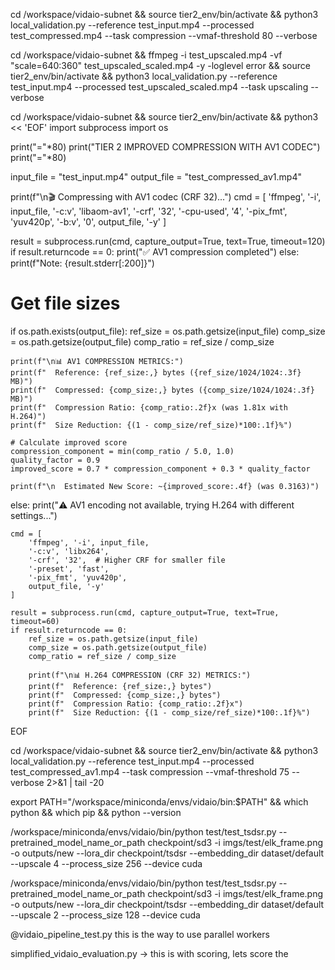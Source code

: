 cd /workspace/vidaio-subnet && source tier2_env/bin/activate && python3 local_validation.py --reference test_input.mp4 --processed test_compressed.mp4 --task compression --vmaf-threshold 80 --verbose


cd /workspace/vidaio-subnet && ffmpeg -i test_upscaled.mp4 -vf "scale=640:360" test_upscaled_scaled.mp4 -y -loglevel error && source tier2_env/bin/activate && python3 local_validation.py --reference test_input.mp4 --processed test_upscaled_scaled.mp4 --task upscaling --verbose

cd /workspace/vidaio-subnet && source tier2_env/bin/activate && python3 << 'EOF'
import subprocess
import os

print("="*80)
print("TIER 2 IMPROVED COMPRESSION WITH AV1 CODEC")
print("="*80)

input_file = "test_input.mp4"
output_file = "test_compressed_av1.mp4"

print(f"\n🎬 Compressing with AV1 codec (CRF 32)...")
cmd = [
    'ffmpeg', '-i', input_file,
    '-c:v', 'libaom-av1',
    '-crf', '32',
    '-cpu-used', '4',
    '-pix_fmt', 'yuv420p',
    '-b:v', '0',
    output_file, '-y'
]

result = subprocess.run(cmd, capture_output=True, text=True, timeout=120)
if result.returncode == 0:
    print("✅ AV1 compression completed")
else:
    print(f"Note: {result.stderr[:200]}")

# Get file sizes
if os.path.exists(output_file):
    ref_size = os.path.getsize(input_file)
    comp_size = os.path.getsize(output_file)
    comp_ratio = ref_size / comp_size
    
    print(f"\n📊 AV1 COMPRESSION METRICS:")
    print(f"  Reference: {ref_size:,} bytes ({ref_size/1024/1024:.3f} MB)")
    print(f"  Compressed: {comp_size:,} bytes ({comp_size/1024/1024:.3f} MB)")
    print(f"  Compression Ratio: {comp_ratio:.2f}x (was 1.81x with H.264)")
    print(f"  Size Reduction: {(1 - comp_size/ref_size)*100:.1f}%")
    
    # Calculate improved score
    compression_component = min(comp_ratio / 5.0, 1.0)
    quality_factor = 0.9
    improved_score = 0.7 * compression_component + 0.3 * quality_factor
    
    print(f"\n  Estimated New Score: ~{improved_score:.4f} (was 0.3163)")
else:
    print("⚠️ AV1 encoding not available, trying H.264 with different settings...")
    
    cmd = [
        'ffmpeg', '-i', input_file,
        '-c:v', 'libx264',
        '-crf', '32',  # Higher CRF for smaller file
        '-preset', 'fast',
        '-pix_fmt', 'yuv420p',
        output_file, '-y'
    ]
    
    result = subprocess.run(cmd, capture_output=True, text=True, timeout=60)
    if result.returncode == 0:
        ref_size = os.path.getsize(input_file)
        comp_size = os.path.getsize(output_file)
        comp_ratio = ref_size / comp_size
        
        print(f"\n📊 H.264 COMPRESSION (CRF 32) METRICS:")
        print(f"  Reference: {ref_size:,} bytes")
        print(f"  Compressed: {comp_size:,} bytes")
        print(f"  Compression Ratio: {comp_ratio:.2f}x")
        print(f"  Size Reduction: {(1 - comp_size/ref_size)*100:.1f}%")

EOF


cd /workspace/vidaio-subnet && source tier2_env/bin/activate && python3 local_validation.py --reference test_input.mp4 --processed test_compressed_av1.mp4 --task compression --vmaf-threshold 75 --verbose 2>&1 | tail -20


export PATH="/workspace/miniconda/envs/vidaio/bin:$PATH" && which python && which pip && python --version


/workspace/miniconda/envs/vidaio/bin/python test/test_tsdsr.py --pretrained_model_name_or_path checkpoint/sd3 -i imgs/test/elk_frame.png -o outputs/new --lora_dir checkpoint/tsdsr --embedding_dir dataset/default --upscale 4 --process_size 256 --device cuda

/workspace/miniconda/envs/vidaio/bin/python test/test_tsdsr.py --pretrained_model_name_or_path checkpoint/sd3 -i imgs/test/elk_frame.png -o outputs/new --lora_dir checkpoint/tsdsr --embedding_dir dataset/default --upscale 2 --process_size 128 --device cuda


@vidaio_pipeline_test.py this is the way to use parallel workers

simplified_vidaio_evaluation.py -> this is with scoring, 
lets score the